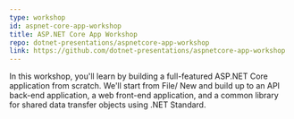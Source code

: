 ```yaml
---
type: workshop
id: aspnet-core-app-workshop
title: ASP.NET Core App Workshop
repo: dotnet-presentations/aspnetcore-app-workshop
link: https://github.com/dotnet-presentations/aspnetcore-app-workshop
---
```


In this workshop, you'll learn by building a full-featured ASP.NET Core application from scratch. We'll start from File/ New and build up to an API back-end application, a web front-end application, and a common library for shared data transfer objects using .NET Standard.